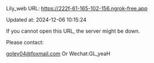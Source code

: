 Lily_web URL: https://222f-61-165-102-156.ngrok-free.app

Updated at: 2024-12-06 10:15:24

If you cannot open this URL, the server might be down.

Please contact: 

goley04@foxmail.com Or Wechat:GL_yeaH